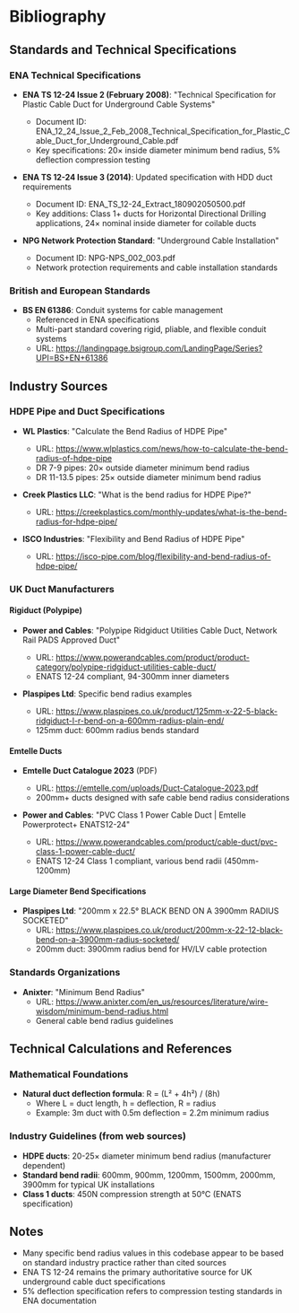 # Bibliography

## Standards and Technical Specifications

### ENA Technical Specifications
- **ENA TS 12-24 Issue 2 (February 2008)**: "Technical Specification for Plastic Cable Duct for Underground Cable Systems"
  - Document ID: ENA_12_24_Issue_2_Feb_2008_Technical_Specification_for_Plastic_Cable_Duct_for_Underground_Cable.pdf
  - Key specifications: 20× inside diameter minimum bend radius, 5% deflection compression testing

- **ENA TS 12-24 Issue 3 (2014)**: Updated specification with HDD duct requirements
  - Document ID: ENA_TS_12-24_Extract_180902050500.pdf
  - Key additions: Class 1+ ducts for Horizontal Directional Drilling applications, 24× nominal inside diameter for coilable ducts

- **NPG Network Protection Standard**: "Underground Cable Installation"
  - Document ID: NPG-NPS_002_003.pdf
  - Network protection requirements and cable installation standards

### British and European Standards
- **BS EN 61386**: Conduit systems for cable management
  - Referenced in ENA specifications
  - Multi-part standard covering rigid, pliable, and flexible conduit systems
  - URL: https://landingpage.bsigroup.com/LandingPage/Series?UPI=BS+EN+61386

## Industry Sources

### HDPE Pipe and Duct Specifications
- **WL Plastics**: "Calculate the Bend Radius of HDPE Pipe"
  - URL: https://www.wlplastics.com/news/how-to-calculate-the-bend-radius-of-hdpe-pipe
  - DR 7-9 pipes: 20× outside diameter minimum bend radius
  - DR 11-13.5 pipes: 25× outside diameter minimum bend radius

- **Creek Plastics LLC**: "What is the bend radius for HDPE Pipe?"
  - URL: https://creekplastics.com/monthly-updates/what-is-the-bend-radius-for-hdpe-pipe/

- **ISCO Industries**: "Flexibility and Bend Radius of HDPE Pipe"
  - URL: https://isco-pipe.com/blog/flexibility-and-bend-radius-of-hdpe-pipe/

### UK Duct Manufacturers

#### Rigiduct (Polypipe)
- **Power and Cables**: "Polypipe Ridgiduct Utilities Cable Duct, Network Rail PADS Approved Duct"
  - URL: https://www.powerandcables.com/product/product-category/polypipe-ridgiduct-utilities-cable-duct/
  - ENATS 12-24 compliant, 94-300mm inner diameters

- **Plaspipes Ltd**: Specific bend radius examples
  - URL: https://www.plaspipes.co.uk/product/125mm-x-22-5-black-ridgiduct-l-r-bend-on-a-600mm-radius-plain-end/
  - 125mm duct: 600mm radius bends standard

#### Emtelle Ducts
- **Emtelle Duct Catalogue 2023** (PDF)
  - URL: https://emtelle.com/uploads/Duct-Catalogue-2023.pdf
  - 200mm+ ducts designed with safe cable bend radius considerations

- **Power and Cables**: "PVC Class 1 Power Cable Duct | Emtelle Powerprotect+ ENATS12-24"
  - URL: https://www.powerandcables.com/product/cable-duct/pvc-class-1-power-cable-duct/
  - ENATS 12-24 Class 1 compliant, various bend radii (450mm-1200mm)

#### Large Diameter Bend Specifications
- **Plaspipes Ltd**: "200mm x 22.5° BLACK BEND ON A 3900mm RADIUS SOCKETED"
  - URL: https://www.plaspipes.co.uk/product/200mm-x-22-12-black-bend-on-a-3900mm-radius-socketed/
  - 200mm duct: 3900mm radius bend for HV/LV cable protection

### Standards Organizations
- **Anixter**: "Minimum Bend Radius"
  - URL: https://www.anixter.com/en_us/resources/literature/wire-wisdom/minimum-bend-radius.html
  - General cable bend radius guidelines

## Technical Calculations and References

### Mathematical Foundations
- **Natural duct deflection formula**: R = (L² + 4h²) / (8h)
  - Where L = duct length, h = deflection, R = radius
  - Example: 3m duct with 0.5m deflection = 2.2m minimum radius

### Industry Guidelines (from web sources)
- **HDPE ducts**: 20-25× diameter minimum bend radius (manufacturer dependent)
- **Standard bend radii**: 600mm, 900mm, 1200mm, 1500mm, 2000mm, 3900mm for typical UK installations
- **Class 1 ducts**: 450N compression strength at 50°C (ENATS specification)

## Notes
- Many specific bend radius values in this codebase appear to be based on standard industry practice rather than cited sources
- ENA TS 12-24 remains the primary authoritative source for UK underground cable duct specifications
- 5% deflection specification refers to compression testing standards in ENA documentation
